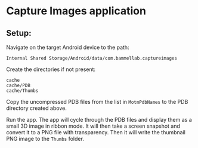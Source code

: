 # Capture Images application

## Setup:

Navigate on the target Android device to the path:

`Internal Shared Storage/Android/data/com.bammellab.captureimages`

Create the directories if not present:

```
cache
cache/PDB
cache/Thumbs
```

Copy the uncompressed PDB files from the list in `MotmPdbNames` to the PDB directory created above.

Run the app.  The app will cycle through the PDB files and display them as a small
3D image in ribbon mode.   It will then take a screen snapshot and convert it to
a PNG file with transparency.  Then it will write the thumbnail PNG image to the
`Thumbs` folder.

